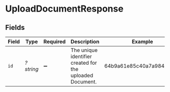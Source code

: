 # UploadDocumentResponse


## Fields

| Field                                                    | Type                                                     | Required                                                 | Description                                              | Example                                                  |
| -------------------------------------------------------- | -------------------------------------------------------- | -------------------------------------------------------- | -------------------------------------------------------- | -------------------------------------------------------- |
| `id`                                                     | *?string*                                                | :heavy_minus_sign:                                       | The unique identifier created for the uploaded Document. | 64b9a61e85c40a7a9847b1d4                                 |